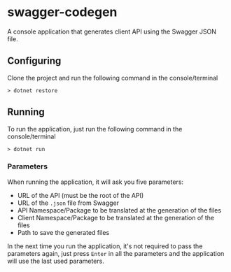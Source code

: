 # swagger-codegen

A console application that generates client API using the Swagger JSON file.

## Configuring

Clone the project and run the following command in the console/terminal

```shell
> dotnet restore
```

## Running

To run the application, just run the following command in the console/terminal

```shell
> dotnet run
```

### Parameters

When running the application, it will ask you five parameters:
- URL of the API (must be the root of the API)
- URL of the `.json` file from Swagger
- API Namespace/Package to be translated at the generation of the files
- Client Namespace/Package to be translated at the generation of the files
- Path to save the generated files

In the next time you run the application, it's not required to pass the
parameters again, just press `Enter` in all the parameters and the application
will use the last used parameters.
